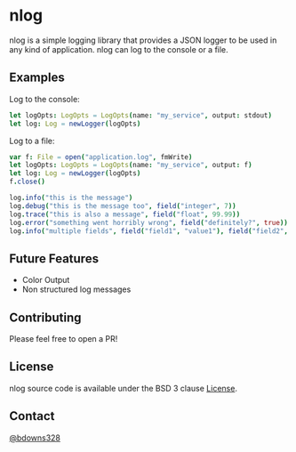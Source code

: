 # nlog

nlog is a simple logging library that provides a JSON logger to be used in any kind of application. nlog can log to the console or a file.

## Examples

Log to the console:

```nim
let logOpts: LogOpts = LogOpts(name: "my_service", output: stdout)
let log: Log = newLogger(logOpts)
```

Log to a file:

```nim
var f: File = open("application.log", fmWrite)
let logOpts: LogOpts = LogOpts(name: "my_service", output: f)
let log: Log = newLogger(logOpts)
f.close()
```

```nim
log.info("this is the message")
log.debug("this is the message too", field("integer", 7))
log.trace("this is also a message", field("float", 99.99))
log.error("something went horribly wrong", field("definitely?", true))
log.info("multiple fields", field("field1", "value1"), field("field2", 2))
```

## Future Features

* Color Output
* Non structured log messages

## Contributing

Please feel free to open a PR!

## License

nlog source code is available under the BSD 3 clause [License](/LICENSE).

## Contact

[@bdowns328](http://twitter.com/bdowns328)
